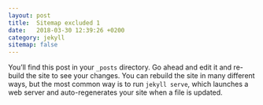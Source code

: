 ```yaml
---
layout: post
title:  Sitemap excluded 1
date:   2018-03-30 12:39:26 +0200
category: jekyll 
sitemap: false
---
```


You’ll find this post in your `_posts` directory. Go ahead and edit it and re-build the site to see your changes. You can rebuild the site in many different ways, but the most common way is to run `jekyll serve`, which launches a web server and auto-regenerates your site when a file is updated.




